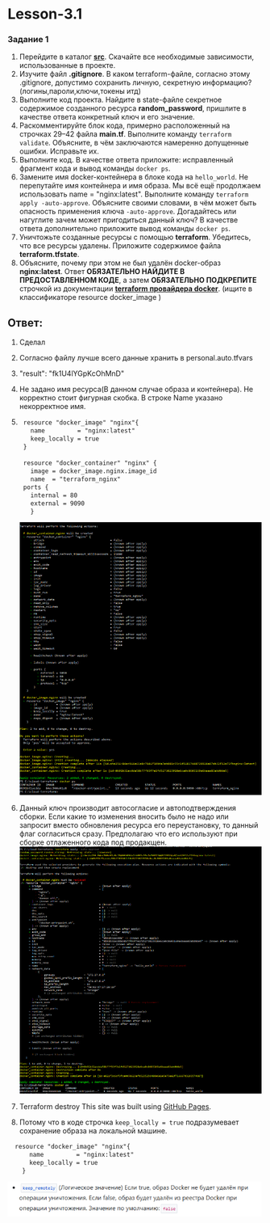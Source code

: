 # Lesson-3.1

### Задание 1

1. Перейдите в каталог [**src**](https://github.com/netology-code/ter-homeworks/tree/main/01/src). Скачайте все необходимые зависимости, использованные в проекте. 
2. Изучите файл **.gitignore**. В каком terraform-файле, согласно этому .gitignore, допустимо сохранить личную, секретную информацию?(логины,пароли,ключи,токены итд)
3. Выполните код проекта. Найдите  в state-файле секретное содержимое созданного ресурса **random_password**, пришлите в качестве ответа конкретный ключ и его значение.
4. Раскомментируйте блок кода, примерно расположенный на строчках 29–42 файла **main.tf**.
Выполните команду ```terraform validate```. Объясните, в чём заключаются намеренно допущенные ошибки. Исправьте их.
5. Выполните код. В качестве ответа приложите: исправленный фрагмент кода и вывод команды ```docker ps```.
6. Замените имя docker-контейнера в блоке кода на ```hello_world```. Не перепутайте имя контейнера и имя образа. Мы всё ещё продолжаем использовать name = "nginx:latest". Выполните команду ```terraform apply -auto-approve```.
Объясните своими словами, в чём может быть опасность применения ключа  ```-auto-approve```. Догадайтесь или нагуглите зачем может пригодиться данный ключ? В качестве ответа дополнительно приложите вывод команды ```docker ps```.
7. Уничтожьте созданные ресурсы с помощью **terraform**. Убедитесь, что все ресурсы удалены. Приложите содержимое файла **terraform.tfstate**. 
8. Объясните, почему при этом не был удалён docker-образ **nginx:latest**. Ответ **ОБЯЗАТЕЛЬНО НАЙДИТЕ В ПРЕДОСТАВЛЕННОМ КОДЕ**, а затем **ОБЯЗАТЕЛЬНО ПОДКРЕПИТЕ** строчкой из документации [**terraform провайдера docker**](https://docs.comcloud.xyz/providers/kreuzwerker/docker/latest/docs).  (ищите в классификаторе resource docker_image )

## Ответ:
1. Сделал
2. Согласно файлу лучше всего данные хранить в personal.auto.tfvars
3. "result": "fk1U4lYGpKcOhMnD"
4. Не задано имя ресурса(В данном случае образа и контейнера). Не корректно стоит фигурная скобка. В строке Name указано некорректное имя.
5. ```
    resource "docker_image" "nginx"{
      name         = "nginx:latest"
      keep_locally = true
    }

    resource "docker_container" "nginx" {
      image = docker_image.nginx.image_id
      name  = "terraform_nginx"
    ports {
      internal = 80
      external = 9090
      }
    ```
   ![Картинка](Answer5.png)
  
6. Данный ключ производит автосогласие и автоподтверждения сборки. Если какие то изменения вносить было не надо или запросит вместо обновления ресурса его переустановку, то данный флаг согласиться сразу. Предполагаю что его используют при сборке отлаженного кода под продакщен.
   ![Картинка](Screenshot_6.png)

7. Terraform destroy
   This site was built using [GitHub Pages](terraform.tfstate).
   
8. Потому что в коде строчка ```keep_locally = true``` подразумевает сохранение образа на локальной машине.
```
  resource "docker_image" "nginx"{
      name         = "nginx:latest"
      keep_locally = true
    }    
```
 ![Картинка](Answer8.png)
